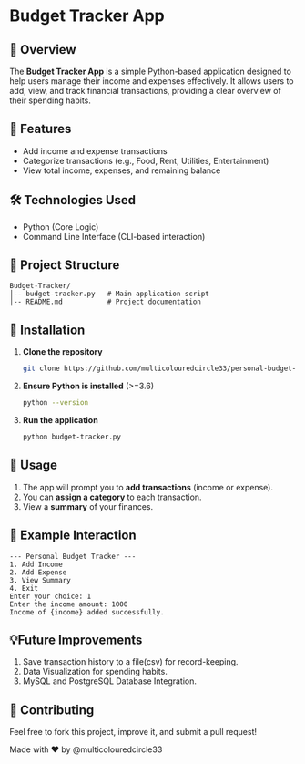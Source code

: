 # Budget Tracker App

## 📌 Overview

The **Budget Tracker App** is a simple Python-based application designed to help users manage their income and expenses effectively. It allows users to add, view, and track financial transactions, providing a clear overview of their spending habits.

## 🚀 Features

- Add income and expense transactions
- Categorize transactions (e.g., Food, Rent, Utilities, Entertainment)
- View total income, expenses, and remaining balance

## 🛠️ Technologies Used

- Python (Core Logic)
- Command Line Interface (CLI-based interaction)

## 📂 Project Structure

```
Budget-Tracker/
│-- budget-tracker.py   # Main application script
│-- README.md           # Project documentation
```

## 🔧 Installation

1. **Clone the repository**
   ```sh
   git clone https://github.com/multicolouredcircle33/personal-budget-tracker.git
   ```
2. **Ensure Python is installed** (>=3.6)
   ```sh
   python --version
   ```
3. **Run the application**
   ```sh
   python budget-tracker.py
   ```

## 📝 Usage

1. The app will prompt you to **add transactions** (income or expense).
2. You can **assign a category** to each transaction.
3. View a **summary** of your finances.

## 📖 Example Interaction

```
--- Personal Budget Tracker ---
1. Add Income
2. Add Expense
3. View Summary
4. Exit
Enter your choice: 1
Enter the income amount: 1000
Income of {income} added successfully.
```

## 💡Future Improvements
1. Save transaction history to a file(csv) for record-keeping.
2. Data Visualization for spending habits.
3. MySQL and PostgreSQL Database Integration.

## 🤝 Contributing

Feel free to fork this project, improve it, and submit a pull request!

Made with ❤️ by @multicolouredcircle33
